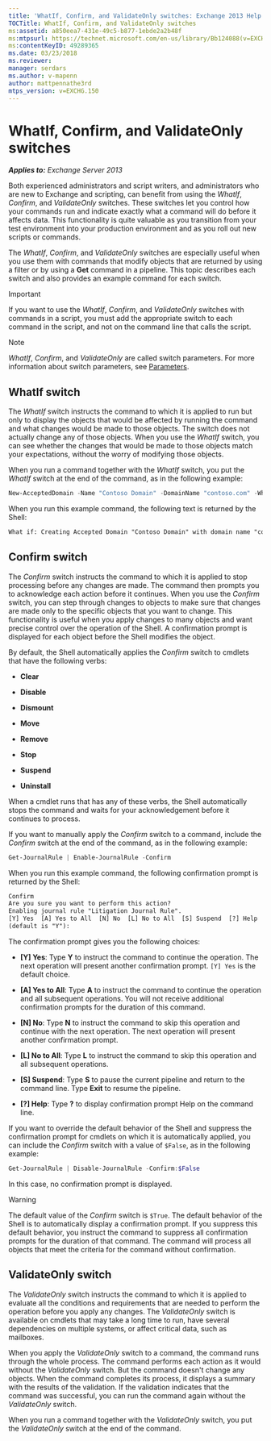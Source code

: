 ```yaml
---
title: 'WhatIf, Confirm, and ValidateOnly switches: Exchange 2013 Help'
TOCTitle: WhatIf, Confirm, and ValidateOnly switches
ms:assetid: a850eea7-431e-49c5-b877-1ebde2a2b48f
ms:mtpsurl: https://technet.microsoft.com/en-us/library/Bb124088(v=EXCHG.150)
ms:contentKeyID: 49289365
ms.date: 03/23/2018
ms.reviewer: 
manager: serdars
ms.author: v-mapenn
author: mattpennathe3rd
mtps_version: v=EXCHG.150
---
```


# WhatIf, Confirm, and ValidateOnly switches

_**Applies to:** Exchange Server 2013_

Both experienced administrators and script writers, and administrators who are new to Exchange and scripting, can benefit from using the *WhatIf*, *Confirm*, and *ValidateOnly* switches. These switches let you control how your commands run and indicate exactly what a command will do before it affects data. This functionality is quite valuable as you transition from your test environment into your production environment and as you roll out new scripts or commands.

The *WhatIf*, *Confirm*, and *ValidateOnly* switches are especially useful when you use them with commands that modify objects that are returned by using a filter or by using a **Get** command in a pipeline. This topic describes each switch and also provides an example command for each switch.

> [!IMPORTANT]
> If you want to use the <EM>WhatIf</EM>, <EM>Confirm</EM>, and <EM>ValidateOnly</EM> switches with commands in a script, you must add the appropriate switch to each command in the script, and not on the command line that calls the script.

> [!NOTE]
> <EM>WhatIf</EM>, <EM>Confirm</EM>, and <EM>ValidateOnly</EM> are called switch parameters. For more information about switch parameters, see <A href="https://technet.microsoft.com/en-us/library/bb124388(v=exchg.150)">Parameters</A>.

## WhatIf switch

The *WhatIf* switch instructs the command to which it is applied to run but only to display the objects that would be affected by running the command and what changes would be made to those objects. The switch does not actually change any of those objects. When you use the *WhatIf* switch, you can see whether the changes that would be made to those objects match your expectations, without the worry of modifying those objects.

When you run a command together with the *WhatIf* switch, you put the *WhatIf* switch at the end of the command, as in the following example:

```powershell
New-AcceptedDomain -Name "Contoso Domain" -DomainName "contoso.com" -WhatIf
```

When you run this example command, the following text is returned by the Shell:

```txt
What if: Creating Accepted Domain "Contoso Domain" with domain name "contoso.com".
```

## Confirm switch

The *Confirm* switch instructs the command to which it is applied to stop processing before any changes are made. The command then prompts you to acknowledge each action before it continues. When you use the *Confirm* switch, you can step through changes to objects to make sure that changes are made only to the specific objects that you want to change. This functionality is useful when you apply changes to many objects and want precise control over the operation of the Shell. A confirmation prompt is displayed for each object before the Shell modifies the object.

By default, the Shell automatically applies the *Confirm* switch to cmdlets that have the following verbs:

- **Clear**

- **Disable**

- **Dismount**

- **Move**

- **Remove**

- **Stop**

- **Suspend**

- **Uninstall**

When a cmdlet runs that has any of these verbs, the Shell automatically stops the command and waits for your acknowledgement before it continues to process.

If you want to manually apply the *Confirm* switch to a command, include the *Confirm* switch at the end of the command, as in the following example:

```powershell
Get-JournalRule | Enable-JournalRule -Confirm
```

When you run this example command, the following confirmation prompt is returned by the Shell:

```txt
Confirm
Are you sure you want to perform this action?
Enabling journal rule "Litigation Journal Rule".
[Y] Yes  [A] Yes to All  [N] No  [L] No to All  [S] Suspend  [?] Help
(default is "Y"):
```

The confirmation prompt gives you the following choices:

- **\[Y\] Yes**: Type **Y** to instruct the command to continue the operation. The next operation will present another confirmation prompt. `[Y] Yes` is the default choice.

- **\[A\] Yes to All**: Type **A** to instruct the command to continue the operation and all subsequent operations. You will not receive additional confirmation prompts for the duration of this command.

- **\[N\] No**: Type **N** to instruct the command to skip this operation and continue with the next operation. The next operation will present another confirmation prompt.

- **\[L\] No to All**: Type **L** to instruct the command to skip this operation and all subsequent operations.

- **\[S\] Suspend**: Type **S** to pause the current pipeline and return to the command line. Type **Exit** to resume the pipeline.

- **\[?\] Help**: Type **?** to display confirmation prompt Help on the command line.

If you want to override the default behavior of the Shell and suppress the confirmation prompt for cmdlets on which it is automatically applied, you can include the *Confirm* switch with a value of `$False`, as in the following example:

```powershell
Get-JournalRule | Disable-JournalRule -Confirm:$False
```

In this case, no confirmation prompt is displayed.

> [!WARNING]
> The default value of the <EM>Confirm</EM> switch is <CODE>$True</CODE>. The default behavior of the Shell is to automatically display a confirmation prompt. If you suppress this default behavior, you instruct the command to suppress all confirmation prompts for the duration of that command. The command will process all objects that meet the criteria for the command without confirmation.

## ValidateOnly switch

The *ValidateOnly* switch instructs the command to which it is applied to evaluate all the conditions and requirements that are needed to perform the operation before you apply any changes. The *ValidateOnly* switch is available on cmdlets that may take a long time to run, have several dependencies on multiple systems, or affect critical data, such as mailboxes.

When you apply the *ValidateOnly* switch to a command, the command runs through the whole process. The command performs each action as it would without the *ValidateOnly* switch. But the command doesn't change any objects. When the command completes its process, it displays a summary with the results of the validation. If the validation indicates that the command was successful, you can run the command again without the *ValidateOnly* switch.

When you run a command together with the *ValidateOnly* switch, you put the *ValidateOnly* switch at the end of the command.
